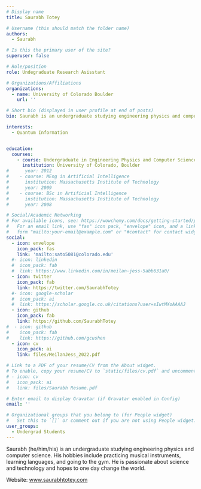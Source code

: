 ```yaml
---
# Display name
title: Saurabh Totey

# Username (this should match the folder name)
authors:
  - Saurabh

# Is this the primary user of the site?
superuser: false

# Role/position
role: Undegraduate Research Asisstant

# Organizations/Affiliations
organizations:
  - name: University of Colorado Boulder
    url: ''

# Short bio (displayed in user profile at end of posts)
bio: Saurabh is an undergraduate studying engineering physics and computer science.

interests:
  - Quantum Information 


education:
  courses:
    - course: Undergraduate in Engineering Physics and Computer Science
      institution: University of Colorado, Boulder
#      year: 2012
#    - course: MEng in Artificial Intelligence
#      institution: Massachusetts Institute of Technology
#      year: 2009
#    - course: BSc in Artificial Intelligence
#      institution: Massachusetts Institute of Technology
#      year: 2008

# Social/Academic Networking
# For available icons, see: https://wowchemy.com/docs/getting-started/page-builder/#icons
#   For an email link, use "fas" icon pack, "envelope" icon, and a link in the
#   form "mailto:your-email@example.com" or "#contact" for contact widget.
social:
  - icon: envelope
    icon_pack: fas
    link: 'mailto:sato5081@colorado.edu'
  #- icon: linkedin
  #  icon_pack: fab
  #  link: https://www.linkedin.com/in/meilan-jess-5abb631a0/
  - icon: twitter
    icon_pack: fab
    link: https://twitter.com/SaurabhTotey
  #- icon: google-scholar
  #  icon_pack: ai
  #  link: https://scholar.google.co.uk/citations?user=sIwtMXoAAAAJ
  - icon: github
    icon_pack: fab
    link: https://github.com/SaurabhTotey
#  - icon: github
#    icon_pack: fab
#    link: https://github.com/gcushen
  - icon: cv
    icon_pack: ai
    link: files/MeilanJess_2022.pdf

# Link to a PDF of your resume/CV from the About widget.
# To enable, copy your resume/CV to `static/files/cv.pdf` and uncomment the lines below.
# - icon: cv
#   icon_pack: ai
#   link: files/Saurabh Resume.pdf

# Enter email to display Gravatar (if Gravatar enabled in Config)
email: ''

# Organizational groups that you belong to (for People widget)
#   Set this to `[]` or comment out if you are not using People widget.
user_groups:
  - Undergrad Students
---
```


Saurabh (he/him/his) is an undergraduate studying engineering physics and computer science. His hobbies include practicing musical instruments, learning languages, and going to the gym. He is passionate about science and technology and hopes to one day change the world.

Website: www.saurabhtotey.com
